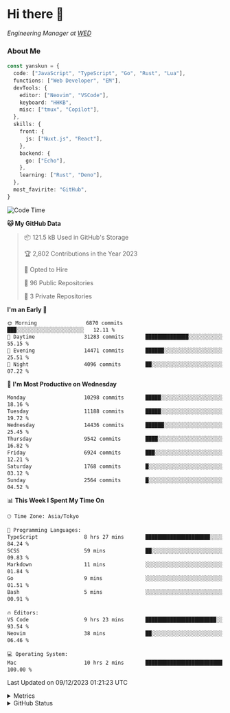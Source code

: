 # Hi there&nbsp;:wave:

<!-- ![Alt text](https://spotify-recently-played-readme.vercel.app/api?user=31kynbuubkiu3r4qh4hjuaglhfay) -->

_Engineering Manager at [WED](https://github.com/wedinc)_

### About Me

```ts
const yanskun = {
  code: ["JavaScript", "TypeScript", "Go", "Rust", "Lua"],
  functions: ["Web Developer", "EM"],
  devTools: {
    editor: ["Neovim", "VSCode"],
    keyboard: "HHKB",
    misc: ["tmux", "Copilot"],
  },
  skills: {
    front: {
      js: ["Nuxt.js", "React"],
    },
    backend: {
      go: ["Echo"],
    },
    learning: ["Rust", "Deno"],
  },
  most_favirite: "GitHub",
}
```

<!--START_SECTION:waka-->
![Code Time](http://img.shields.io/badge/Code%20Time-615%20hrs%2047%20mins-blue)

**🐱 My GitHub Data** 

> 📦 121.5 kB Used in GitHub's Storage 
 > 
> 🏆 2,802 Contributions in the Year 2023
 > 
> 💼 Opted to Hire
 > 
> 📜 96 Public Repositories 
 > 
> 🔑 3 Private Repositories 
 > 
**I'm an Early 🐤** 

```text
🌞 Morning                6870 commits        ███░░░░░░░░░░░░░░░░░░░░░░   12.11 % 
🌆 Daytime                31283 commits       ██████████████░░░░░░░░░░░   55.15 % 
🌃 Evening                14471 commits       ██████░░░░░░░░░░░░░░░░░░░   25.51 % 
🌙 Night                  4096 commits        ██░░░░░░░░░░░░░░░░░░░░░░░   07.22 % 
```
📅 **I'm Most Productive on Wednesday** 

```text
Monday                   10298 commits       █████░░░░░░░░░░░░░░░░░░░░   18.16 % 
Tuesday                  11188 commits       █████░░░░░░░░░░░░░░░░░░░░   19.72 % 
Wednesday                14436 commits       ██████░░░░░░░░░░░░░░░░░░░   25.45 % 
Thursday                 9542 commits        ████░░░░░░░░░░░░░░░░░░░░░   16.82 % 
Friday                   6924 commits        ███░░░░░░░░░░░░░░░░░░░░░░   12.21 % 
Saturday                 1768 commits        █░░░░░░░░░░░░░░░░░░░░░░░░   03.12 % 
Sunday                   2564 commits        █░░░░░░░░░░░░░░░░░░░░░░░░   04.52 % 
```


📊 **This Week I Spent My Time On** 

```text
🕑︎ Time Zone: Asia/Tokyo

💬 Programming Languages: 
TypeScript               8 hrs 27 mins       █████████████████████░░░░   84.24 % 
SCSS                     59 mins             ██░░░░░░░░░░░░░░░░░░░░░░░   09.83 % 
Markdown                 11 mins             ░░░░░░░░░░░░░░░░░░░░░░░░░   01.84 % 
Go                       9 mins              ░░░░░░░░░░░░░░░░░░░░░░░░░   01.51 % 
Bash                     5 mins              ░░░░░░░░░░░░░░░░░░░░░░░░░   00.91 % 

🔥 Editors: 
VS Code                  9 hrs 23 mins       ███████████████████████░░   93.54 % 
Neovim                   38 mins             ██░░░░░░░░░░░░░░░░░░░░░░░   06.46 % 

💻 Operating System: 
Mac                      10 hrs 2 mins       █████████████████████████   100.00 % 
```


 Last Updated on 09/12/2023 01:21:23 UTC
<!--END_SECTION:waka-->

<details>
  <summary>Metrics</summary>
  <img src="https://github.com/yanskun/yanskun/blob/main/github-metrics.svg" alt="Metrics">
</details>

<details>
  <summary>GitHub Status</summary>
  <picture>
    <source media="(prefers-color-scheme: dark)" srcset="https://raw.githubusercontent.com/yanskun/yanskun/master/profile-summary-card-output/nord_dark/0-profile-details.svg">
   <img src="https://raw.githubusercontent.com/yanskun/yanskun/master/profile-summary-card-output/default/0-profile-details.svg">
  </picture>
  <br>
  <picture>
    <source media="(prefers-color-scheme: dark)" srcset="https://raw.githubusercontent.com/yanskun/yanskun/master/profile-summary-card-output/nord_dark/1-repos-per-language.svg">
   <img src="https://raw.githubusercontent.com/yanskun/yanskun/master/profile-summary-card-output/default/1-repos-per-language.svg">
  </picture>
  <picture>
    <source media="(prefers-color-scheme: dark)" srcset="https://raw.githubusercontent.com/yanskun/yanskun/master/profile-summary-card-output/nord_dark/2-most-commit-language.svg">
   <img src="https://raw.githubusercontent.com/yanskun/yanskun/master/profile-summary-card-output/default/2-most-commit-language.svg">
  </picture>
  <br>
  <picture>
    <source media="(prefers-color-scheme: dark)" srcset="https://raw.githubusercontent.com/yanskun/yanskun/master/profile-summary-card-output/nord_dark/3-stats.svg">
   <img src="https://raw.githubusercontent.com/yanskun/yanskun/master/profile-summary-card-output/default/3-stats.svg">
  </picture>
  <picture>
    <source media="(prefers-color-scheme: dark)" srcset="https://raw.githubusercontent.com/yanskun/yanskun/master/profile-summary-card-output/nord_dark/4-productive-time.svg">
   <img src="https://raw.githubusercontent.com/yanskun/yanskun/master/profile-summary-card-output/default/4-productive-time.svg">
  </picture>
</details>

